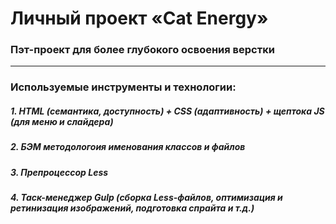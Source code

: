 # Личный проект «Cat Energy»
### Пэт-проект для более глубокого освоения верстки

---

### Используемые инструменты и технологии:
##### 1. HTML (семантика, доступность) + CSS (адаптивность) + щептока JS (для меню и слайдера)
##### 2. БЭМ методологоия именования классов и файлов
##### 3. Препроцессор Less
##### 4. Таск-менеджер Gulp (сборка Less-файлов, оптимизация и ретинизация изображений, подготовка спрайта и т.д.)
